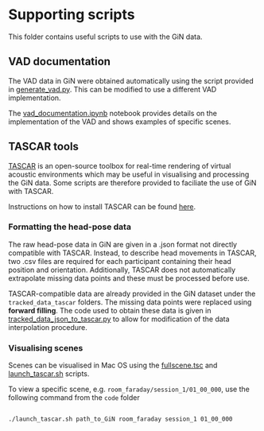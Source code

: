 # Supporting scripts

This folder contains useful scripts to use with the GiN data.

## VAD documentation

The VAD data in GiN were obtained automatically using the script provided in [generate_vad.py](generate_vad.py). This can be modified to use a different VAD implementation.

The [vad_documentation.ipynb](vad_documentation.ipynb) notebook provides details on the implementation of the VAD and shows examples of specific scenes.


## TASCAR tools
[TASCAR](https://www.tascar.org/) is an open-source toolbox for real-time rendering of virtual acoustic environments which may be useful in visualising and processing the GiN data. Some scripts are therefore provided to faciliate the use of GiN with TASCAR.

Instructions on how to install TASCAR can be found [here](https://www.tascar.org/install.html).

### Formatting the head-pose data

The raw head-pose data in GiN are given in a .json format not directly compatible with TASCAR. Instead, to describe head movements in TASCAR, two .csv files are required for each participant containing their head position and orientation. Additionally, TASCAR does not automatically extrapolate missing data points and these must be processed before use.

TASCAR-compatible data are already provided in the GiN dataset under the `tracked_data_tascar` folders. The missing data points were replaced using **forward filling**. The code used to obtain these data is given in [tracked_data_json_to_tascar.py](tracked_data_json_to_tascar.py) to allow for modification of the data interpolation procedure.


### Visualising scenes
Scenes can be visualised in Mac OS using the [fullscene.tsc](fullscene.tsc) and [launch_tascar.sh](launch_tascar.sh) scripts. 


To view a specific scene, e.g. `room_faraday/session_1/01_00_000`, use the following command from the `code` folder
```bash

./launch_tascar.sh path_to_GiN room_faraday session_1 01_00_000

```
